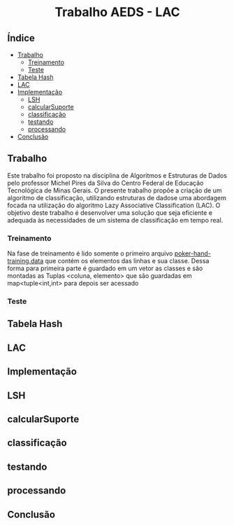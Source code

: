 <h1 align="center">Trabalho AEDS - LAC</h1>

## Índice

* [Trabalho](#trabalho)
  * [Treinamento](#treinamento)
  * [Teste](#teste)
* [Tabela Hash](#tabela-hash)
* [LAC](#lac)
* [Implementação](#implementação)
  * [LSH](#lsh)
  * [calcularSuporte](#calcularsuporte)
  * [classificação](#classificação)
  * [testando](#testando)
  * [processando](#processando)
* [Conclusão](#conclusão)


## Trabalho
Este trabalho foi proposto na disciplina de Algoritmos e Estruturas de Dados pelo professor Michel Pires da Silva do Centro Federal de Educação Tecnológica de Minas Gerais. O presente trabalho propõe a criação de um algoritmo de classificação, utilizando estruturas de dadose uma abordagem focada na utilização do algoritmo Lazy Associative Classification (LAC). O objetivo deste trabalho é desenvolver uma solução que seja eficiente e adequada às necessidades de um sistema de classificação em tempo real. 
### Treinamento 
Na fase de treinamento é lido somente o primeiro arquivo [poker-hand-training.data](dataset/poker-hand-training.data) que contém os elementos das linhas e sua classe. Dessa forma para primeira parte é guardado em um vetor as classes e são montadas as Tuplas <coluna, elemento> que são guardadas em map<tuple<int,int> para depois ser acessado
### Teste 

## Tabela Hash 

## LAC

## Implementação 

## LSH 

## calcularSuporte 

## classificação 

## testando 

## processando 

## Conclusão 



